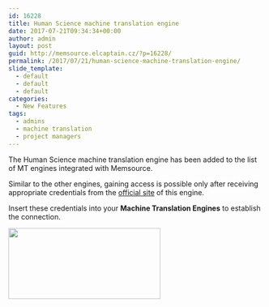 ```yaml
---
id: 16228
title: Human Science machine translation engine
date: 2017-07-21T09:34:34+00:00
author: admin
layout: post
guid: http://memsource.elcaptain.cz/?p=16228/
permalink: /2017/07/21/human-science-machine-translation-engine/
slide_template:
  - default
  - default
  - default
categories:
  - New Features
tags:
  - admins
  - machine translation
  - project managers
---
```

The Human Science machine translation engine has been added to the list of MT engines integrated with Memsource.

Similar to the other engines, gaining access is possible only after receiving appropriate credentials from the [official site](http://www.science.co.jp/english/index.html) of this engine.

Insert these credentials into your **Machine Translation Engines** to establish the connection.

[<img class="alignnone size-medium wp-image-16229" src="http://www.memsource.com/wp-content/uploads/2017/07/Human-Science-MT-300x140.png" alt="" width="300" height="140" data-id="16229" />](http://www.memsource.com/wp-content/uploads/2017/07/Human-Science-MT.png)